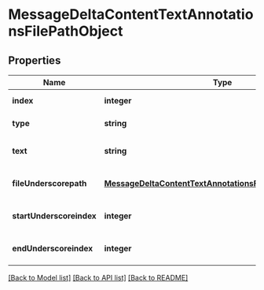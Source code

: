 # MessageDeltaContentTextAnnotationsFilePathObject

## Properties
Name | Type | Description | Notes
------------ | ------------- | ------------- | -------------
**index** | **integer** |  | [default to null]
**type** | **string** |  | [default to null]
**text** | **string** |  | [optional] [default to null]
**fileUnderscorepath** | [**MessageDeltaContentTextAnnotationsFilePathObjectFilePath**](MessageDeltaContentTextAnnotationsFilePathObjectFilePath.md) |  | [optional] [default to null]
**startUnderscoreindex** | **integer** |  | [optional] [default to null]
**endUnderscoreindex** | **integer** |  | [optional] [default to null]

[[Back to Model list]](../README.md#documentation-for-models) [[Back to API list]](../README.md#documentation-for-api-endpoints) [[Back to README]](../README.md)


